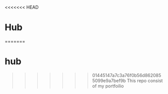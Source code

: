 <<<<<<< HEAD
# Hub
=======
# hub
>>>>>>> 01445147a7c3a76f0b56d8620855099e9a7bef9b
This repo consist of my portfoilio
